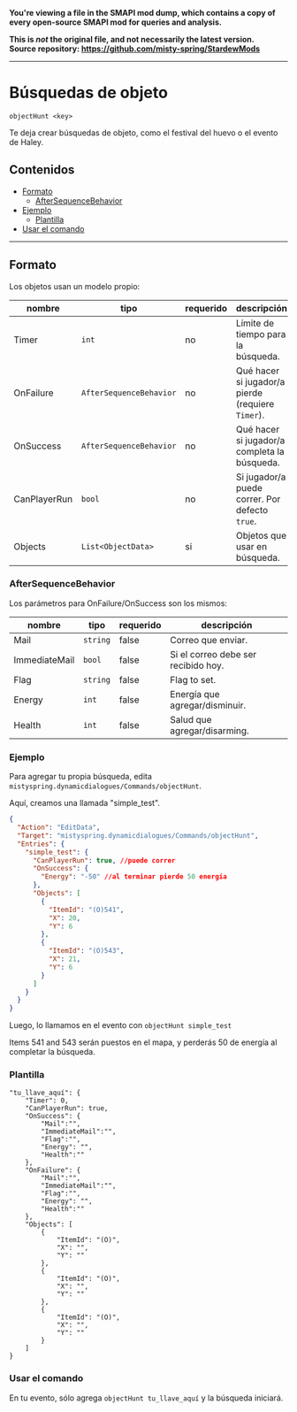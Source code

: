 **You're viewing a file in the SMAPI mod dump, which contains a copy of every open-source SMAPI mod
for queries and analysis.**

**This is _not_ the original file, and not necessarily the latest version.**  
**Source repository: https://github.com/misty-spring/StardewMods**

----

# Búsquedas de objeto
`objectHunt <key>`

Te deja crear búsquedas de objeto, como el festival del huevo o el evento de Haley.

## Contenidos
* [Formato](#formato)
    * [AfterSequenceBehavior](#aftersequencebehavior)
* [Ejemplo](#ejemplo)
    * [Plantilla](#plantilla)
* [Usar el comando](#usar-el-comando)



----------


## Formato

Los objetos usan un modelo propio:

| nombre       | tipo                    | requerido | descripción                                       |
|--------------|-------------------------|-----------|---------------------------------------------------|
| Timer        | `int`                   | no        | Límite de tiempo para la búsqueda.                |
| OnFailure    | `AfterSequenceBehavior` | no        | Qué hacer si jugador/a pierde (requiere `Timer`). |
| OnSuccess    | `AfterSequenceBehavior` | no        | Qué hacer si jugador/a completa la búsqueda.      |
| CanPlayerRun | `bool`                  | no        | Si jugador/a puede correr. Por defecto `true`.    |
| Objects      | `List<ObjectData>`      | si        | Objetos que usar en búsqueda.                     |

### AfterSequenceBehavior

Los parámetros para OnFailure/OnSuccess son los mismos:

| nombre        | tipo     | requerido | descripción                         |
|---------------|----------|-----------|-------------------------------------|
| Mail          | `string` | false     | Correo que enviar.                  |
| ImmediateMail | `bool`   | false     | Si el correo debe ser recibido hoy. |
| Flag          | `string` | false     | Flag to set.                        |
| Energy        | `int`    | false     | Energía que agregar/disminuir.      |
| Health        | `int`    | false     | Salud que agregar/disarming.        |

### Ejemplo
Para agregar tu propia búsqueda, edita `mistyspring.dynamicdialogues/Commands/objectHunt`.

Aquí, creamos una llamada "simple_test".
```json
{
  "Action": "EditData",
  "Target": "mistyspring.dynamicdialogues/Commands/objectHunt",
  "Entries": {
    "simple_test": {
      "CanPlayerRun": true, //puede correr
      "OnSuccess": {
        "Energy": "-50" //al terminar pierde 50 energía
      },
      "Objects": [
        {
          "ItemId": "(O)541",
          "X": 20,
          "Y": 6
        },
        {
          "ItemId": "(O)543",
          "X": 21,
          "Y": 6
        }
      ]
    }
  }
}
```

Luego, lo llamamos en el evento con `objectHunt simple_test`

Items 541 and 543 serán puestos en el mapa, y perderás 50 de energía al completar la búsqueda.

### Plantilla

```jsonc
"tu_llave_aquí": {
    "Timer": 0,
    "CanPlayerRun": true,
    "OnSuccess": {
        "Mail":"",
        "ImmediateMail":"",
        "Flag":"",
        "Energy": "",
        "Health":""
    },
    "OnFailure": {
        "Mail":"",
        "ImmediateMail":"",
        "Flag":"",
        "Energy": "",
        "Health":""
    },
    "Objects": [
        {
            "ItemId": "(O)",
            "X": "",
            "Y": ""
        },
        {
            "ItemId": "(O)",
            "X": "",
            "Y": ""
        },
        {
            "ItemId": "(O)",
            "X": "",
            "Y": ""
        }
    ]
}
```

### Usar el comando

En tu evento, sólo agrega `objectHunt tu_llave_aquí` y la búsqueda iniciará.
